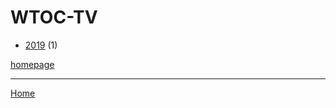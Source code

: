 # WTOC-TV

  * [2019](./wtoc-tv-2019.md) (1)

[homepage](https://www.wtoc.com/)

----

[Home](../index.md)
